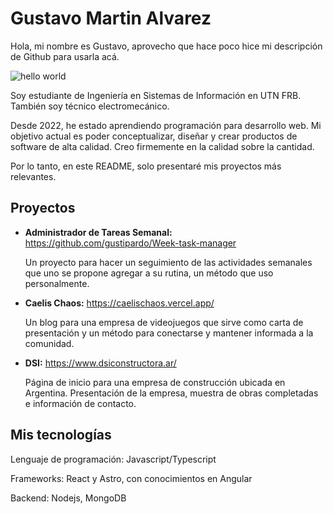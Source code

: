 
# Gustavo Martin Alvarez
Hola, mi nombre es Gustavo, aprovecho que hace poco hice mi descripción de Github para usarla acá.

![hello world](https://www.google.com/url?sa=i&url=https%3A%2F%2Fmedium.datadriveninvestor.com%2Fcodefactory-hello-world-f5ae4ed545d2&psig=AOvVaw1ZOpOosep-tbxh2byoncET&ust=1711146685875000&source=images&cd=vfe&opi=89978449&ved=0CBIQjRxqFwoTCJDNnqm0hoUDFQAAAAAdAAAAABAE)

Soy estudiante de Ingeniería en Sistemas de Información en UTN FRB.
También soy técnico electromecánico.

Desde 2022, he estado aprendiendo programación para desarrollo web. Mi objetivo actual es poder conceptualizar, diseñar y crear productos de software de alta calidad.
Creo firmemente en la calidad sobre la cantidad.

Por lo tanto, en este README, solo presentaré mis proyectos más relevantes.
## Proyectos
- **Administrador de Tareas Semanal:** https://github.com/gustipardo/Week-task-manager

  Un proyecto para hacer un seguimiento de las actividades semanales que uno se propone agregar a su rutina, un método que uso personalmente.

- **Caelis Chaos:** https://caelischaos.vercel.app/

  Un blog para una empresa de videojuegos que sirve como carta de presentación y un método para conectarse y mantener informada a la comunidad.

- **DSI:** https://www.dsiconstructora.ar/
  
  Página de inicio para una empresa de construcción ubicada en Argentina. Presentación de la empresa, muestra de obras completadas e información de contacto.

## Mis tecnologías
Lenguaje de programación: Javascript/Typescript

Frameworks: React y Astro, con conocimientos en Angular

Backend: Nodejs, MongoDB